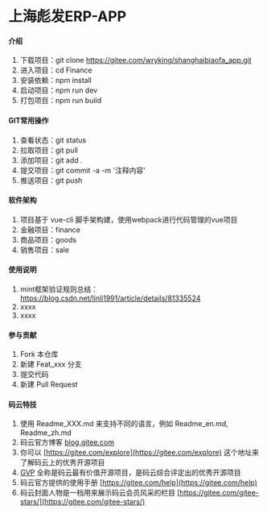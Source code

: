 # 上海彪发ERP-APP

#### 介绍

1. 下载项目：git clone https://gitee.com/wryking/shanghaibiaofa_app.git 
2. 进入项目：cd Finance 
3. 安装依赖：npm install 
4. 启动项目：npm run dev
5. 打包项目：npm run build 

#### GIT常用操作

1. 查看状态：git status
2. 拉取项目：git pull
3. 添加项目：git add .
4. 提交项目：git commit -a -m '注释内容'
5. 推送项目：git push

#### 软件架构

1. 项目基于 vue-cli 脚手架构建，使用webpack进行代码管理的vue项目
2. 金融项目：finance
3. 商品项目：goods
3. 销售项目：sale

#### 使用说明

1. mint框架验证规则总结：https://blog.csdn.net/linli1991/article/details/81335524
2. xxxx
3. xxxx

#### 参与贡献

1. Fork 本仓库
2. 新建 Feat_xxx 分支
3. 提交代码
4. 新建 Pull Request


#### 码云特技

1. 使用 Readme\_XXX.md 来支持不同的语言，例如 Readme\_en.md, Readme\_zh.md
2. 码云官方博客 [blog.gitee.com](https://blog.gitee.com)
3. 你可以 [https://gitee.com/explore](https://gitee.com/explore) 这个地址来了解码云上的优秀开源项目
4. [GVP](https://gitee.com/gvp) 全称是码云最有价值开源项目，是码云综合评定出的优秀开源项目
5. 码云官方提供的使用手册 [https://gitee.com/help](https://gitee.com/help)
6. 码云封面人物是一档用来展示码云会员风采的栏目 [https://gitee.com/gitee-stars/](https://gitee.com/gitee-stars/)

